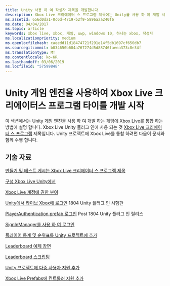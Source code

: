 ```yaml
---
title: Unity 사용 하 여 작성자 제목을 개발합니다
description: Xbox Live 크리에이터 스 프로그램 제목에는 Unity를 사용 하 여 개발 시작
ms.assetid: 656d0da1-0c6d-4719-b2f9-5896aaa240f6
ms.date: 04/04/2017
ms.topic: article
keywords: xbox live, xbox, 게임, uwp, windows 10, 하나는 xbox, 작성자
ms.localizationpriority: medium
ms.openlocfilehash: caeedd11d18474721f291e14f5db1697cf650db7
ms.sourcegitcommit: b034650b684a767274d5d88746faeea373c8e34f
ms.translationtype: MT
ms.contentlocale: ko-KR
ms.lasthandoff: 03/06/2019
ms.locfileid: "57599848"
---
```

# <a name="get-started-developing-an-xbox-live-creators-program-title-with-the-unity-game-engine"></a>Unity 게임 엔진을 사용하여 Xbox Live 크리에이터스 프로그램 타이틀 개발 시작

이 섹션에서는 Unity 게임 엔진을 사용 하 여 개발 하는 게임에 Xbox Live를 통합 하는 방법에 설명 합니다. Xbox Live Unity 플러그 인에 사용 되는 것 [Xbox Live 크리에이터 스 프로그램](../developer-program-overview.md#xbox-live-creators-program) 제목입니다. Unity 프로젝트에 Xbox Live를 통합 하려면 다음이 문서와 함께 수행 합니다.

## <a name="knowledge"></a>기술 자료

[만들기 및 테스트 게시는 Xbox Live 크리에이터 스 프로그램 제목](create-and-test-a-new-creators-title.md)

[구성 Xbox Live Unity에서](configure-xbox-live-in-unity.md)

[Xbox Live 계정에 권한 부여](authorize-xbox-live-accounts.md)

[Unity에서 라이브 Xbox에 로그인](unity-prefabs-and-sign-in.md) 1804 Unity 플러그 인 시험판

[PlayerAuthentication prefab 로그인](playerauthentication-prefab-sign-in.md) Post 1804 Unity 플러그 인 릴리스

[SignInManager를 사용 하 여 로그인](sign-in-manager.md)

[플레이어 통계 및 순위표를 Unity 프로젝트에 추가](add-stats-and-leaderboards-in-unity.md)

[Leaderboard 예제 장면](setup-leaderboard-example-scene.md)

[Leaderboard 스크립팅](unity-leaderboard-from-scratch.md)

[Unity 프로젝트에 다중 사용자 지원 추가](add-multi-user-support.md)

[Xbox Live Prefabs에 컨트롤러 지원 추가](add-controller-support-to-xbox-live-prefabs.md)
